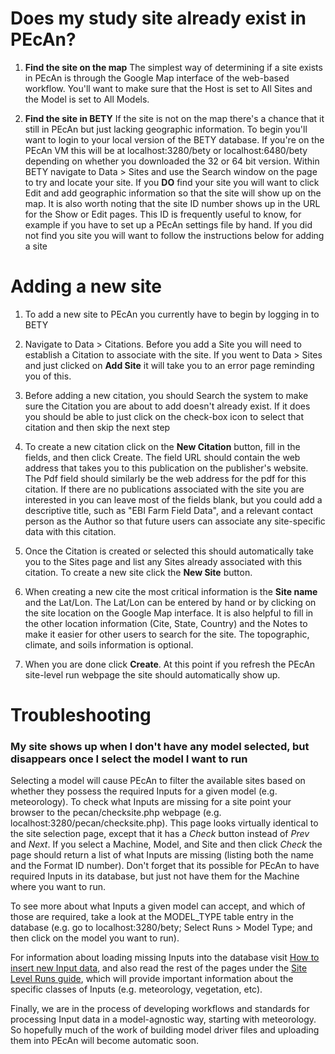 # Does my study site already exist in PEcAn?

1. **Find the site on the map** The simplest way of determining if a site exists in PEcAn is through the Google Map interface of the web-based workflow. You'll want to make sure that the Host is set to All Sites and the Model is set to All Models. 

2. **Find the site in BETY** If the site is not on the map there's a chance that it still in PEcAn but just lacking geographic information. To begin you'll want to login to your local version of the BETY database. If you're on the PEcAn VM this will be at localhost:3280/bety or localhost:6480/bety depending on whether you downloaded the 32 or 64 bit version.  Within BETY navigate to Data > Sites and use the Search window on the page to try and locate your site. If you **DO** find your site you will want to click Edit and add geographic information so that the site will show up on the map. It is also worth noting that the site ID number shows up in the URL for the Show or Edit pages. This ID is frequently useful to know, for example if you have to set up a PEcAn settings file by hand. If you did not find you site you will want to follow the instructions below for adding a site

# Adding a new site

1. To add a new site to PEcAn you currently have to begin by logging in to BETY

2. Navigate to Data > Citations. Before you add a Site you will need to establish a Citation to associate with the site. If you went to Data > Sites and just clicked on **Add Site** it will take you to an error page reminding you of this.

3. Before adding a new citation, you should Search the system to make sure the Citation you are about to add doesn't already exist. If it does you should be able to just click on the check-box icon to select that citation and then skip the next step

4. To create a new citation click on the **New Citation** button, fill in the fields, and then click Create. The field URL should contain the web address that takes you to this publication on the publisher's website. The Pdf field should similarly be the web address for the pdf for this citation.  If there are no publications associated with the site you are interested in you can leave most of the fields blank, but you could add a descriptive title, such as "EBI Farm Field Data", and a relevant contact person as the Author so that future users can associate any site-specific data with this citation.

5. Once the Citation is created or selected this should automatically take you to the Sites page and list any Sites already associated with this citation. To create a new site click the **New Site** button.

6. When creating a new cite the most critical information is the **Site name** and the Lat/Lon. The Lat/Lon can be entered by hand or by clicking on the site location on the Google Map interface. It is also helpful to fill in the other location information (Cite, State, Country) and the Notes to make it easier for other users to search for the site. The topographic, climate, and soils information is optional.

7. When you are done click **Create**. At this point if you refresh the PEcAn site-level run webpage the site should automatically show up.

# Troubleshooting

### My site shows up when I don't have any model selected, but disappears once I select the model I want to run

Selecting a model will cause PEcAn to filter the available sites based on whether they possess the required Inputs for a given model (e.g. meteorology). To check what Inputs are missing for a site point your browser to the pecan/checksite.php webpage (e.g. localhost:3280/pecan/checksite.php). This page looks virtually identical to the site selection page, except that it has a *Check* button instead of *Prev* and *Next*. If you select a Machine, Model, and Site and then click *Check* the page should return a list of what Inputs are missing (listing both the name and the Format ID number). Don't forget that its possible for PEcAn to have required Inputs in its database, but just not have them for the Machine where you want to run.

To see more about what Inputs a given model can accept, and which of those are required, take a look at the MODEL_TYPE table entry in the database (e.g. go to localhost:3280/bety; Select Runs > Model Type; and then click on the model you want to run).

For information about loading missing Inputs into the database visit [How to insert new Input data](../../How-to-insert-new-Input-data.md), and also read the rest of the pages under the [Site Level Runs guide](https://github.com/PecanProject/pecan/wiki/Getting-started#site-level-runs), which will provide important information about the specific classes of Inputs (e.g. meteorology, vegetation, etc).

Finally, we are in the process of developing workflows and standards for processing Input data in a model-agnostic way, starting with meteorology. So hopefully much of the work of building model driver files and uploading them into PEcAn will become automatic soon.